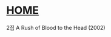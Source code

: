 # [HOME](https://github.com/GeekInTheClass/Coldplay/blob/master/README.md#album-history)

2집 A Rush of Blood to the Head (2002)
